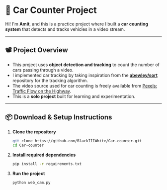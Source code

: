 # 🚗 Car Counter Project

Hi! I'm **Amit**, and this is a practice project where I built a **car counting system** that detects and tracks vehicles in a video stream.

---

## 📽️ Project Overview

- This project uses **object detection and tracking** to count the number of cars passing through a video.
- I implemented car tracking by taking inspiration from the **[abewley/sort](https://github.com/abewley/sort)** repository for the tracking algorithm.
- The video source used for car counting is freely available from [Pexels: Traffic Flow on the Highway](https://www.pexels.com/video/traffic-flow-in-the-highway-2103099/).
- This is a **solo project** built for learning and experimentation.

---

## 📦 Download & Setup Instructions

1. **Clone the repository**
   ```bash
   git clone https://github.com/BlackIIIWhite/Car-counter.git
   cd Car-counter
   
2. **Install required dependencies**
   ```bash
   pip install -r requirements.txt
   
3. **Run the project**
   ```bash
   python web_cam.py
